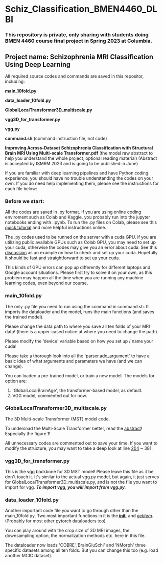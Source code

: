 # Schiz_Classification_BMEN4460_DLBI

### This repository is private, only sharing with students doing BMEN 4460 course final project in Spring 2023 at Columbia.
## Project name: Schizophrenia MRI Classification Using Deep Learning

All required source codes and commands are saved in this repositor, including:

**main_10fold.py**

**data_loader_10fold.py**

**GlobalLocalTransformer3D_multiscale.py**

**vgg3D_for_transformer.py**

**vgg.py**

**command.sh** (command instruction file, not code)

**Improving Across-Dataset Schizophrenia Classification with Structural Brain MRI Using Multi-scale Transformer.pdf** (the model raw abstract to help you understand the whole project, optional reading material) (Abstract is accepted by ISMRM 2023 and is going to be published in June)

If you are familiar with deep learning pipelines and have Python coding experience, you should have no trouble understanding the codes on your own. If you do need help implementing them, please see the instructions for each file below:


### Before we start: ###

All the codes are saved in .py format. If you are using online coding enviroment such as Colab and Kaggle, you probably run into the jupyter notebooks ending with .ipynb. To run the .py files on Colab, please see this  [quick tutorial](https://rafat-joy99.medium.com/how-to-run-py-files-on-google-colab-46af2831e166/) and more helpful instructions online.

The .py codes used to be runned on the server with a cuda GPU. If you are utilizing public available GPUs such as Colab GPU, you may need to set up your cuda, otherwise the codes may give you an error about cuda. See this [discussion](https://stackoverflow.com/questions/50560395/how-to-install-cuda-in-google-colab-gpus) as an example on how to check and set up your cuda. Hopefully it should be fast and straightforward to set up your cuda.

This kinds of GPU errors can pop up differently for different laptops and Google account situations. Please first try to solve it on your own, as this problem may happen all the time when you are running any machine learning codes, even beyond our course.

### main_10fold.py ###

The only .py file you need to run using the command in command.sh. It imports the dataloader and the model, runs the main functions (and saves the trained model).

Please change the data path to where you save all ten folds of your MRI data! (there is a upper-cased notice at where you need to change the path)

Please modify the 'device' variable based on how you set up / name your cuda!

Please take a thorough look into all the 'parser.add_argument' to have a basic idea of what arguments and parameters we have (and we can change).

You can loaded a pre-trained model, or train a new model. The models for option are:
1. 'GlobalLocalBrainAge', the transformer-based model, as default.  
2. VGG model, commented out for now.

### GlobalLocalTransformer3D_multiscale.py ###

The 3D Multi-scale Transformer (MST) model code.

To undersnad the Multi-Scale Transformer better, read the [abstract](https://github.com/TianYe10/Schiz_Classification_BMEN4460_DLBI/blob/main/Improving%20Across-Dataset%20Schizophrenia%20Classification%20with%20Structural%20Brain%20MRI%20Using%20Multi-scale%20Transformer.pdf)! Especially the figure 1!

All unnecessary codes are commented out to save your time. If you want to modify the structure, you may want to take a deep look at line [204](https://github.com/TianYe10/Schiz_Classification_BMEN4460_DLBI/blob/83ed0b675615844ab313e5f7bbc98bb37b8ef26d/GlobalLocalTransformer3D_multiscale.py#L204) ~ 381.

### vgg3D_for_transformer.py ###

This is the vgg backbone for 3D MST model! Please leave this file as it be, don't touch it. It's similar to the actual vgg.py model, but again, it just serves for GlobalLocalTransformer3D_multiscale.py, and is not the file you want to import for vgg. ***To import vgg, you will import from vgg.py.***


### data_loader_10fold.py ###

Another important code file you want to go through other than the main_10fold.py. Two most important functions in it is the [__init__](https://github.com/TianYe10/Schiz_Classification_BMEN4460_DLBI/blob/efbe48ced140878aa04d2dfeaf1ac74b8923b0f2/data_loader_10fold.py#L18), and [_getitem_](https://github.com/TianYe10/Schiz_Classification_BMEN4460_DLBI/blob/efbe48ced140878aa04d2dfeaf1ac74b8923b0f2/data_loader_10fold.py#L254). (Probably for most other pytorch dataloaders too)

You can play around with the crop size of 3D MRI images, the downsampling option, the normalization methods etc. here in this file. 

The dataloader now loads 'COBRE','BrainGluSchi' and 'NMorph' three specific datasets among all ten folds. But you can change this too (e.g. load another MCIC dataset).

